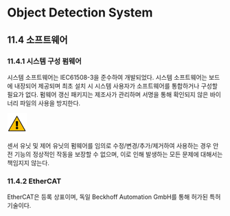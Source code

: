 ﻿# Object Detection System

## 11.4	소프트웨어

### 11.4.1	 시스템 구성 펌웨어

시스템 소프트웨어는 IEC61508-3을 준수하여 개발되었다. 시스템 소프트웨어는 보드에 내장되어 제공되며 최초 설치 시 시스템 사용자가 소프트웨어를 통합하거나 구성할 필요가 없다. 펌웨어 갱신 패키지는 제조사가 관리하며 서명을 통해 확인되지 않은 바이너리 파일의 사용을 방지한다.

![](../_assets/경고기호.png)

센서 유닛 및 제어 유닛의 펌웨어를 임의로 수정/변경/추가/제거하여 사용하는 경우 안전 기능의 정상적인 작동을 보장할 수 없으며, 이로 인해 발생하는 모든 문제에 대해서는 책임지지 않는다.

### 11.4.2	 EtherCAT

 EtherCAT은 등록 상표이며, 독일 Beckhoff Automation GmbH를 통해 허가된 특허 기술이다.
  